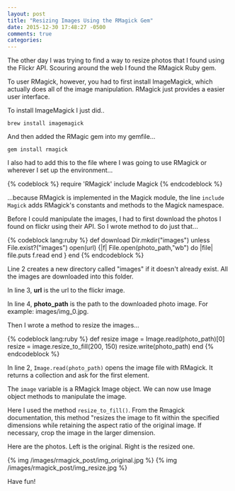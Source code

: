```yaml
---
layout: post
title: "Resizing Images Using the RMagick Gem"
date: 2015-12-30 17:48:27 -0500
comments: true
categories: 
---
```

The other day I was trying to find a way to resize photos that I found using the Flickr API.  Scouring around the web I found the RMagick Ruby gem.

To user RMagick, however, you had to first install ImageMagick, which actually does all of the image manipulation.  RMagick just provides a easier user interface.

To install ImageMagick I just did..

```
brew install imagemagick
```

And then added the RMagic gem into my gemfile...

```
gem install rmagick
```

I also had to add this to the file where I was going to use RMagick or wherever I set up the environment...

{% codeblock %}
require 'RMagick'
include Magick
{% endcodeblock %}

...because RMagick is implemented in the Magick module, the line ```include Magick``` adds RMagick's constants and methods to the Magick namespace.

Before I could manipulate the images, I had to first download the photos I found on flickr using their API.  So I wrote method to do just that...  


{% codeblock lang:ruby %}
 def download
    Dir.mkdir("images") unless File.exist?("images")
    open(url) {|f|
      File.open(photo_path,"wb") do |file|
          file.puts f.read
        end
      }
  end
{% endcodeblock %}

Line 2 creates a new directory called "images" if it doesn't already exist.  All the images are downloaded into this folder.  

In line 3, **url** is the url to the flickr image.

In line 4, __photo_path__ is the path to the downloaded photo image.  For example: images/img_0.jpg.

Then I wrote a method to resize the images...

{% codeblock lang:ruby %}
  def resize
    image = Image.read(photo_path)[0]
    resize = image.resize_to_fill(200, 150)
    resize.write(photo_path)
  end
{% endcodeblock %}

In line 2, ```Image.read(photo_path)``` opens the image file with RMagick.  It returns a collection and ask for the first element.

The ```image``` variable is a RMagick Image object.  We can now use Image object methods to manipulate the image.

Here I used the method ```resize_to_fill()```.  From the Rmagick documentation, this method "resizes the image to fit within the specified dimensions while retaining the aspect ratio of the original image. If necessary, crop the image in the larger dimension.

Here are the photos.  Left is the original.  Right is the resized one.

{% img /images/rmagick_post/img_original.jpg %}
{% img /images/rmagick_post/img_resize.jpg %}

Have fun!
